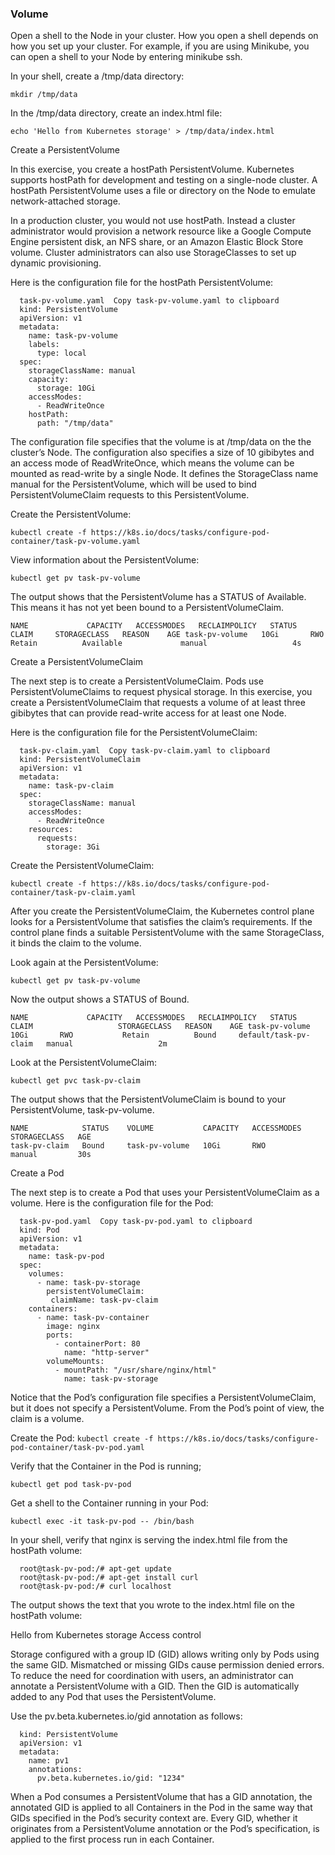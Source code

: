 ### Volume

Open a shell to the Node in your cluster. How you open a shell depends on how you set up your cluster. For example, if you are using Minikube, you can open a shell to your Node by entering minikube ssh.

In your shell, create a /tmp/data directory:

`mkdir /tmp/data`

In the /tmp/data directory, create an index.html file:

`echo 'Hello from Kubernetes storage' > /tmp/data/index.html`

Create a PersistentVolume

In this exercise, you create a hostPath PersistentVolume. Kubernetes supports hostPath for development and testing on a single-node cluster. A hostPath PersistentVolume uses a file or directory on the Node to emulate network-attached storage.

In a production cluster, you would not use hostPath. Instead a cluster administrator would provision a network resource like a Google Compute Engine persistent disk, an NFS share, or an Amazon Elastic Block Store volume. Cluster administrators can also use StorageClasses to set up dynamic provisioning.

Here is the configuration file for the hostPath PersistentVolume:

      task-pv-volume.yaml  Copy task-pv-volume.yaml to clipboard
      kind: PersistentVolume
      apiVersion: v1
      metadata:
        name: task-pv-volume
        labels:
          type: local
      spec:
        storageClassName: manual
        capacity:
          storage: 10Gi
        accessModes:
          - ReadWriteOnce
        hostPath:
          path: "/tmp/data"
          
The configuration file specifies that the volume is at /tmp/data on the the cluster’s Node. The configuration also specifies a size of 10 gibibytes and an access mode of ReadWriteOnce, which means the volume can be mounted as read-write by a single Node. It defines the StorageClass name manual for the PersistentVolume, which will be used to bind PersistentVolumeClaim requests to this PersistentVolume.

Create the PersistentVolume:

`kubectl create -f https://k8s.io/docs/tasks/configure-pod-container/task-pv-volume.yaml`

View information about the PersistentVolume:

`kubectl get pv task-pv-volume`

The output shows that the PersistentVolume has a STATUS of Available. This means it has not yet been bound to a PersistentVolumeClaim.

`NAME             CAPACITY   ACCESSMODES   RECLAIMPOLICY   STATUS      CLAIM     STORAGECLASS   REASON    AGE
task-pv-volume   10Gi       RWO           Retain          Available             manual                   4s`

Create a PersistentVolumeClaim

The next step is to create a PersistentVolumeClaim. Pods use PersistentVolumeClaims to request physical storage. In this exercise, you create a PersistentVolumeClaim that requests a volume of at least three gibibytes that can provide read-write access for at least one Node.

Here is the configuration file for the PersistentVolumeClaim:

      task-pv-claim.yaml  Copy task-pv-claim.yaml to clipboard
      kind: PersistentVolumeClaim
      apiVersion: v1
      metadata:
        name: task-pv-claim
      spec:
        storageClassName: manual
        accessModes:
          - ReadWriteOnce
        resources:
          requests:
            storage: 3Gi
            
Create the PersistentVolumeClaim:

`kubectl create -f https://k8s.io/docs/tasks/configure-pod-container/task-pv-claim.yaml`

After you create the PersistentVolumeClaim, the Kubernetes control plane looks for a PersistentVolume that satisfies the claim’s requirements. If the control plane finds a suitable PersistentVolume with the same StorageClass, it binds the claim to the volume.

Look again at the PersistentVolume:

`kubectl get pv task-pv-volume`

Now the output shows a STATUS of Bound.

`NAME             CAPACITY   ACCESSMODES   RECLAIMPOLICY   STATUS    CLAIM                   STORAGECLASS   REASON    AGE
task-pv-volume   10Gi       RWO           Retain          Bound     default/task-pv-claim   manual                   2m`

Look at the PersistentVolumeClaim:

`kubectl get pvc task-pv-claim`

The output shows that the PersistentVolumeClaim is bound to your PersistentVolume, task-pv-volume.

    NAME            STATUS    VOLUME           CAPACITY   ACCESSMODES   STORAGECLASS   AGE
    task-pv-claim   Bound     task-pv-volume   10Gi       RWO           manual         30s

Create a Pod

The next step is to create a Pod that uses your PersistentVolumeClaim as a volume.
Here is the configuration file for the Pod:

      task-pv-pod.yaml  Copy task-pv-pod.yaml to clipboard
      kind: Pod
      apiVersion: v1
      metadata:
        name: task-pv-pod
      spec:
        volumes:
          - name: task-pv-storage
            persistentVolumeClaim:
             claimName: task-pv-claim
        containers:
          - name: task-pv-container
            image: nginx
            ports:
              - containerPort: 80
                name: "http-server"
            volumeMounts:
              - mountPath: "/usr/share/nginx/html"
                name: task-pv-storage
                
Notice that the Pod’s configuration file specifies a PersistentVolumeClaim, but it does not specify a PersistentVolume. From the Pod’s point of view, the claim is a volume.

Create the Pod:
`kubectl create -f https://k8s.io/docs/tasks/configure-pod-container/task-pv-pod.yaml`

Verify that the Container in the Pod is running;

`kubectl get pod task-pv-pod`

Get a shell to the Container running in your Pod:

`kubectl exec -it task-pv-pod -- /bin/bash`

In your shell, verify that nginx is serving the index.html file from the hostPath volume:

      root@task-pv-pod:/# apt-get update
      root@task-pv-pod:/# apt-get install curl
      root@task-pv-pod:/# curl localhost

The output shows the text that you wrote to the index.html file on the hostPath volume:

Hello from Kubernetes storage
Access control

Storage configured with a group ID (GID) allows writing only by Pods using the same GID. Mismatched or missing GIDs cause permission denied errors. To reduce the need for coordination with users, an administrator can annotate a PersistentVolume with a GID. Then the GID is automatically added to any Pod that uses the PersistentVolume.

Use the pv.beta.kubernetes.io/gid annotation as follows:

      kind: PersistentVolume
      apiVersion: v1
      metadata:
        name: pv1
        annotations:
          pv.beta.kubernetes.io/gid: "1234"
          
When a Pod consumes a PersistentVolume that has a GID annotation, the annotated GID is applied to all Containers in the Pod in the same way that GIDs specified in the Pod’s security context are. Every GID, whether it originates from a PersistentVolume annotation or the Pod’s specification, is applied to the first process run in each Container.
